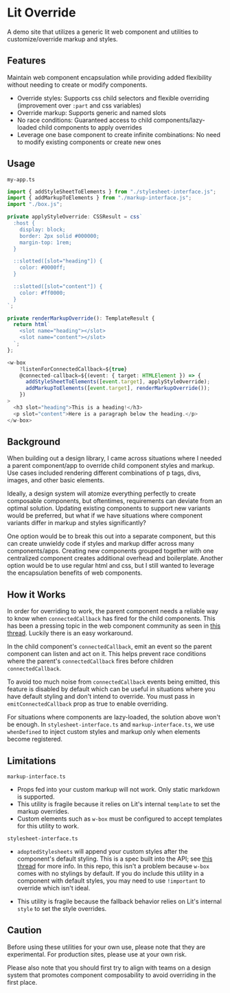 # Lit Override

A demo site that utilizes a generic lit web component and utilities to customize/override markup and styles.

## Features

Maintain web component encapsulation while providing added flexibility without needing to create or modify components.

- Override styles: Supports css child selectors and flexible overriding (improvement over `:part` and css variables)
- Override markup: Supports generic and named slots
- No race conditions: Guaranteed access to child components/lazy-loaded child components to apply overrides
- Leverage one base component to create infinite combinations: No need to modify existing components or create new ones

## Usage

`my-app.ts`

```ts
import { addStyleSheetToElements } from "./stylesheet-interface.js";
import { addMarkupToElements } from "./markup-interface.js";
import "./box.js";

private applyStyleOverride: CSSResult = css`
  :host {
    display: block;
    border: 2px solid #000000;
    margin-top: 1rem;
  }

  ::slotted([slot="heading"]) {
    color: #0000ff;
  }

  ::slotted([slot="content"]) {
    color: #ff0000;
  }
`;

private renderMarkupOverride(): TemplateResult {
  return html`
    <slot name="heading"></slot>
    <slot name="content"></slot>
  `;
};

<w-box
    ?listenForConnectedCallback=${true}
    @connected-callback=${(event: { target: HTMLElement }) => {
      addStyleSheetToElements([event.target], applyStyleOverride);
      addMarkupToElements([event.target], renderMarkupOverride());
    })
>
  <h3 slot="heading">This is a heading!</h3>
  <p slot="content">Here is a paragraph below the heading.</p>
</w-box>
```

## Background

When building out a design library, I came across situations where I needed a parent component/app to override child component styles and markup. Use cases included rendering different combinations of p tags, divs, images, and other basic elements.

Ideally, a design system will atomize everything perfectly to create composable components, but oftentimes, requirements can deviate from an optimal solution. Updating existing components to support new variants would be preferred, but what if we have situations where component variants differ in markup and styles significantly?

One option would be to break this out into a separate component, but this can create unwieldy code if styles and markup differ across many components/apps. Creating new components grouped together with one centralized component creates additional overhead and boilerplate. Another option would be to use regular html and css, but I still wanted to leverage the encapsulation benefits of web components.

## How it Works

In order for overriding to work, the parent component needs a reliable way to know when `connectedCallback` has fired for the child components. This has been a pressing topic in the web component community as seen in [this thread](https://github.com/WICG/webcomponents/issues/619). Luckily there is an easy workaround.

In the child component's `connectedCallback`, emit an event so the parent component can listen and act on it. This helps prevent race conditions where the parent's `connectedCallback` fires before children `connectedCallback`.

To avoid too much noise from `connectedCallback` events being emitted, this feature is disabled by default which can be useful in situations where you have default styling and don't intend to override. You must pass in `emitConnectedCallback` prop as true to enable overriding.

For situations where components are lazy-loaded, the solution above won't be enough. In `stylesheet-interface.ts` and `markup-interface.ts`, we use `whenDefined` to inject custom styles and markup only when elements become registered.

## Limitations

`markup-interface.ts`

- Props fed into your custom markup will not work. Only static markdown is supported.
- This utility is fragile because it relies on Lit's internal `template` to set the markup overrides.
- Custom elements such as `w-box` must be configured to accept templates for this utility to work.

`stylesheet-interface.ts`

- `adoptedStylesheets` will append your custom styles after the component's default styling. This is a spec built into the API; see [this thread](https://github.com/WICG/construct-stylesheets/issues/45) for more info. In this repo, this isn't a problem because `w-box` comes with no stylings by default. If you do include this utility in a component with default styles, you may need to use `!important` to override which isn't ideal.

- This utility is fragile because the fallback behavior relies on Lit's internal `style` to set the style overrides.

## Caution

Before using these utilities for your own use, please note that they are experimental. For production sites, please use at your own risk.

Please also note that you should first try to align with teams on a design system that promotes component composability to avoid overriding in the first place.
